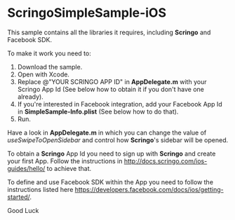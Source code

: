 ScringoSimpleSample-iOS
=======================

This sample contains all the libraries it requires, including __Scringo__ and Facebook SDK.

To make it work you need to:  
1. Download the sample.  
2. Open with Xcode.  
3. Replace @"YOUR SCRINGO APP ID" in __AppDelegate.m__ with your Scringo App Id (See below how to obtain it if you don't have one already).  
4. If you're interested in Facebook integration, add your Facebook App Id in __SimpleSample-Info.plist__ (See below how to do that).  
5. Run.  

Have a look in __AppDelegate.m__ in which you can change the value of _useSwipeToOpenSidebar_ and control how __Scringo__'s sidebar will be opened.

To obtain a __Scringo__ App Id you need to sign up with __Scringo__ and create your first App. Follow the instructions in http://docs.scringo.com/ios-guides/hello/ to achieve that.

To define and use Facebook SDK within the App you need to follow the instructions listed here https://developers.facebook.com/docs/ios/getting-started/.

Good Luck
